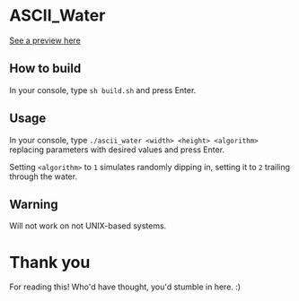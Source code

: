 # ASCII_Water

[See a preview here](https://marimilch.de/projects#ascii-water)

## How to build
In your console, type
```sh build.sh```
and press Enter.

## Usage
In your console, type
```./ascii_water <width> <height> <algorithm>```
replacing parameters with desired values and press Enter.

Setting ```<algorithm>``` to ```1``` simulates randomly dipping in, setting it to ```2``` trailing through the water.

## Warning
Will not work on not UNIX-based systems.

# Thank you
For reading this! Who'd have thought, you'd stumble in here. :)
